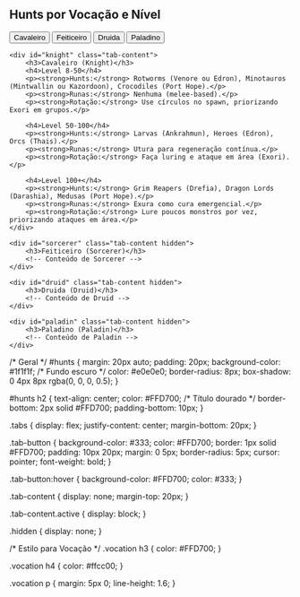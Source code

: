 <section id="hunts">
    <h2>Hunts por Vocação e Nível</h2>
    <div class="tabs">
        <button class="tab-button" onclick="showTab('knight')">Cavaleiro</button>
        <button class="tab-button" onclick="showTab('sorcerer')">Feiticeiro</button>
        <button class="tab-button" onclick="showTab('druid')">Druida</button>
        <button class="tab-button" onclick="showTab('paladin')">Paladino</button>
    </div>

    <div id="knight" class="tab-content">
        <h3>Cavaleiro (Knight)</h3>
        <h4>Level 8-50</h4>
        <p><strong>Hunts:</strong> Rotworms (Venore ou Edron), Minotauros (Mintwallin ou Kazordoon), Crocodiles (Port Hope).</p>
        <p><strong>Runas:</strong> Nenhuma (melee-based).</p>
        <p><strong>Rotação:</strong> Use círculos no spawn, priorizando Exori em grupos.</p>

        <h4>Level 50-100</h4>
        <p><strong>Hunts:</strong> Larvas (Ankrahmun), Heroes (Edron), Orcs (Thais).</p>
        <p><strong>Runas:</strong> Utura para regeneração contínua.</p>
        <p><strong>Rotação:</strong> Faça luring e ataque em área (Exori).</p>

        <h4>Level 100+</h4>
        <p><strong>Hunts:</strong> Grim Reapers (Drefia), Dragon Lords (Darashia), Medusas (Port Hope).</p>
        <p><strong>Runas:</strong> Exura como cura emergencial.</p>
        <p><strong>Rotação:</strong> Lure poucos monstros por vez, priorizando ataques em área.</p>
    </div>

    <div id="sorcerer" class="tab-content hidden">
        <h3>Feiticeiro (Sorcerer)</h3>
        <!-- Conteúdo de Sorcerer -->
    </div>

    <div id="druid" class="tab-content hidden">
        <h3>Druida (Druid)</h3>
        <!-- Conteúdo de Druid -->
    </div>

    <div id="paladin" class="tab-content hidden">
        <h3>Paladino (Paladin)</h3>
        <!-- Conteúdo de Paladin -->
    </div>
</section>
/* Geral */
#hunts {
    margin: 20px auto;
    padding: 20px;
    background-color: #1f1f1f; /* Fundo escuro */
    color: #e0e0e0;
    border-radius: 8px;
    box-shadow: 0 4px 8px rgba(0, 0, 0, 0.5);
}

#hunts h2 {
    text-align: center;
    color: #FFD700; /* Título dourado */
    border-bottom: 2px solid #FFD700;
    padding-bottom: 10px;
}

.tabs {
    display: flex;
    justify-content: center;
    margin-bottom: 20px;
}

.tab-button {
    background-color: #333;
    color: #FFD700;
    border: 1px solid #FFD700;
    padding: 10px 20px;
    margin: 0 5px;
    border-radius: 5px;
    cursor: pointer;
    font-weight: bold;
}

.tab-button:hover {
    background-color: #FFD700;
    color: #333;
}

.tab-content {
    display: none;
    margin-top: 20px;
}

.tab-content.active {
    display: block;
}

.hidden {
    display: none;
}

/* Estilo para Vocação */
.vocation h3 {
    color: #FFD700;
}

.vocation h4 {
    color: #ffcc00;
}

.vocation p {
    margin: 5px 0;
    line-height: 1.6;
}
<script>
    function showTab(tabId) {
        // Oculta todas as abas
        const tabs = document.querySelectorAll('.tab-content');
        tabs.forEach(tab => tab.classList.add('hidden'));

        // Remove a classe "hidden" da aba ativa
        document.getElementById(tabId).classList.remove('hidden');

        // Marcar o botão ativo (opcional)
        const buttons = document.querySelectorAll('.tab-button');
        buttons.forEach(btn => btn.classList.remove('active'));
        event.target.classList.add('active');
    }
</script>
